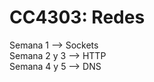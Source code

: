 # CC4303: Redes
Semana 1 --> Sockets <br />
Semana 2 y 3 --> HTTP <br />
Semana 4 y 5 --> DNS <br />
